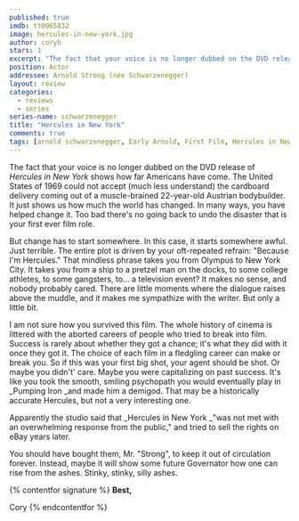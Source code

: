 ```yaml
---
published: true
imdb: tt0065832
image: hercules-in-new-york.jpg
author: coryh 
stars: 1
excerpt: "The fact that your voice is no longer dubbed on the DVD release of <em>Hercules in New York</em> shows how far Americans have come. The United States of 1969 could not accept (much less understand) the cardboard delivery coming out of a muscle-brained 22-year-old Austrian bodybuilder. It just shows us how much the world has changed&shy;. In many ways, you have helped change it. Too bad there&rsquo;s no going back to undo the disaster that is your first ever film role."
position: Actor
addressee: Arnold Strong (née Schwarzenegger)
layout: review
categories: 
  - reviews
  - series
series-name: schwarzenegger
title: "Hercules in New York"
comments: true
tags: [arnold schwarzenegger, Early Arnold, First Film, Hercules in New York, Uncategorized, Zip.ca]
---
```

The fact that your voice is no longer dubbed on the DVD release of _Hercules in New York_ shows how far Americans have come. The United States of 1969 could not accept (much less understand) the cardboard delivery coming out of a muscle-brained 22-year-old Austrian bodybuilder. It just shows us how much the world has changed­. In many ways, you have helped change it. Too bad there's no going back to undo the disaster that is your first ever film role.

But change has to start somewhere. In this case, it starts somewhere awful. Just terrible. The entire plot is driven by your oft-repeated refrain: "Because I'm Hercules." That mindless phrase takes you from Olympus to New York City. It takes you from a ship to a pretzel man on the docks, to some college athletes, to some gangsters, to… a television event? It makes no sense, and nobody probably cared. There are little moments where the dialogue raises above the muddle, and it makes me sympathize with the writer. But only a little bit.

I am not sure how you survived this film. The whole history of cinema is littered with the aborted careers of people who tried to break into film. Success is rarely about whether they got a chance; it's what they did with it once they got it. The choice of each film in a fledgling career can make or break you. So if this was your first big shot, your agent should be shot. Or maybe you didn't' care. Maybe you were capitalizing on past success. It's like you took the smooth, smiling psychopath you would eventually play in _Pumping Iron _and made him a demigod. That may be a historically accurate Hercules, but not a very interesting one.

Apparently the studio said that _Hercules in New York _"was not met with an overwhelming response from the public," and tried to sell the rights on eBay years later. 

You should have bought them, Mr. "Strong", to keep it out of circulation forever. Instead, maybe it will show some future Governator how one can rise from the ashes. Stinky, stinky, silly ashes.

{% contentfor signature %}
**Best,**

Cory
{% endcontentfor %}
